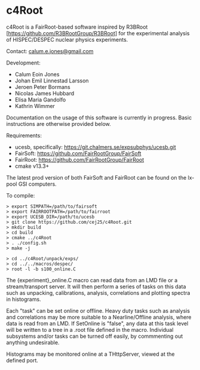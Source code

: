 # c4Root

c4Root is a FairRoot-based software inspired by R3BRoot [https://github.com/R3BRootGroup/R3BRoot] for the experimental analysis of HISPEC/DESPEC nuclear physics experiments.

Contact: calum.e.jones@gmail.com

Development: 
* Calum Eoin Jones
* Johan Emil Linnestad Larsson
* Jeroen Peter Bormans
* Nicolas James Hubbard
* Elisa Maria Gandolfo
* Kathrin Wimmer

Documentation on the usage of this software is currently in progress. Basic instructions are otherwise provided below. 

Requirements:
* ucesb, specifically: https://git.chalmers.se/expsubphys/ucesb.git
* FairSoft: https://github.com/FairRootGroup/FairSoft
* FairRoot: https://github.com/FairRootGroup/FairRoot
* cmake v13.3+

The latest prod version of both FairSoft and FairRoot can be found on the lx-pool GSI computers.

To compile:
```
> export SIMPATH=/path/to/fairsoft
> export FAIRROOTPATH=/path/to/fairroot
> export UCESB_DIR=/path/to/ucesb
> git clone https://github.com/cej25/c4Root.git
> mkdir build
> cd build
> cmake ../c4Root
> . ./config.sh
> make -j
```

```
> cd ../c4Root/unpack/exps/
> cd ../../macros/despec/
> root -l -b s100_online.C
```

The {experiment}_online.C macro can read data from an LMD file or a stream/transport server. It will then perform a series of tasks on this data such as unpacking, calibrations, analysis, correlations and plotting spectra in histograms. 

Each "task" can be set online or offline. Heavy duty tasks such as analysis and correlations may be more suitable to a Nearline/Offline analysis, where data is read from an LMD. If SetOnline is "false", any data at this task level will be written to a tree in a .root file defined in the macro. Individual subsystems and/or tasks can be turned off easily, by commmenting out anything undesirable. 

Histograms may be monitored online at a THttpServer, viewed at the defined port. 


